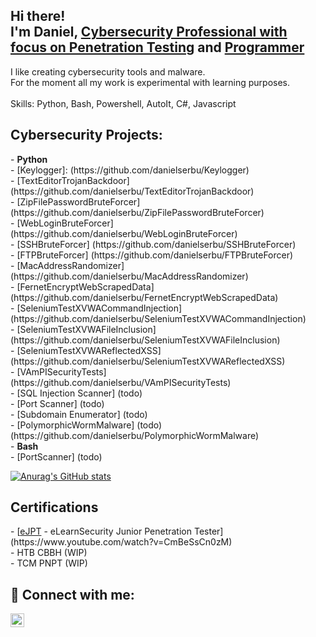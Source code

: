<h2>Hi there! <br/> I'm Daniel, <a href="https://www.linkedin.com/in/daniel-serbu/">Cybersecurity Professional with focus on Penetration Testing</a> and <a href="https://github.com/danielserbu">Programmer</a> </h2>

I like creating cybersecurity tools and malware. <br/> For the moment all my work is experimental with learning purposes. <br/>
<br/>
Skills: Python, Bash, Powershell, AutoIt, C#, Javascript
<h2> Cybersecurity Projects:</h2>
- <b>Python</b> <br/>
  - [Keylogger]: (https://github.com/danielserbu/Keylogger) <br/>
  - [TextEditorTrojanBackdoor] (https://github.com/danielserbu/TextEditorTrojanBackdoor) <br/>
  - [ZipFilePasswordBruteForcer] (https://github.com/danielserbu/ZipFilePasswordBruteForcer) <br/>
  - [WebLoginBruteForcer] (https://github.com/danielserbu/WebLoginBruteForcer) <br/>
  - [SSHBruteForcer] (https://github.com/danielserbu/SSHBruteForcer) <br/>
  - [FTPBruteForcer] (https://github.com/danielserbu/FTPBruteForcer) <br/>
  - [MacAddressRandomizer] (https://github.com/danielserbu/MacAddressRandomizer) <br/>
  - [FernetEncryptWebScrapedData] (https://github.com/danielserbu/FernetEncryptWebScrapedData) <br/>
  - [SeleniumTestXVWACommandInjection] (https://github.com/danielserbu/SeleniumTestXVWACommandInjection) <br/>
  - [SeleniumTestXVWAFileInclusion] (https://github.com/danielserbu/SeleniumTestXVWAFileInclusion) <br/>
  - [SeleniumTestXVWAReflectedXSS] (https://github.com/danielserbu/SeleniumTestXVWAReflectedXSS) <br/>
  - [VAmPISecurityTests] (https://github.com/danielserbu/VAmPISecurityTests) <br/>
  - [SQL Injection Scanner] (todo) <br/>
  - [Port Scanner] (todo) <br/>
  - [Subdomain Enumerator] (todo) <br/>
  - [PolymorphicWormMalware] (todo)(https://github.com/danielserbu/PolymorphicWormMalware) <br/>
- <b>Bash</b> <br/>
  - [PortScanner] (todo)
 
[![Anurag's GitHub stats](https://github-readme-stats.vercel.app/api?username=danielserbu&count_private=true&show_icons=true&theme=radical&include_all_commits=true)](https://github.com/anuraghazra/github-readme-stats)

<h2> Certifications</h2>
  - [<a href="https://elearnsecurity.com/product/ejpt-certification/">eJPT</a> - eLearnSecurity Junior Penetration Tester] (https://www.youtube.com/watch?v=CmBeSsCn0zM) <br />
  - HTB CBBH (WIP) <br/>
  - TCM PNPT (WIP)
  
<h2> 🤳 Connect with me:</h2>

<!-- [<img align="left" alt="Daniel Serbu | Twitter" width="22px" src="https://cdn.jsdelivr.net/npm/simple-icons@v3/icons/twitter.svg" />][twitter] -->
[<img align="left" alt="Daniel Serbu | LinkedIn" width="22px" src="https://cdn.jsdelivr.net/npm/simple-icons@v3/icons/linkedin.svg" />][linkedin]

<!-- [twitter]: https://twitter.com/danielserbu -->
[linkedin]: https://linkedin.com/in/daniel-serbu

<!--
**danielserbu/danielserbu** is a ✨ _special_ ✨ repository because its `README.md` (this file) appears on your GitHub profile.

Here are some ideas to get you started:

- 🔭 I’m currently working on ...
- 🌱 I’m currently learning ...
- 👯 I’m looking to collaborate on ...
- 🤔 I’m looking for help with ...
- 💬 Ask me about ...
- 📫 How to reach me: ...
- 😄 Pronouns: ...
- ⚡ Fun fact: ...
-->

